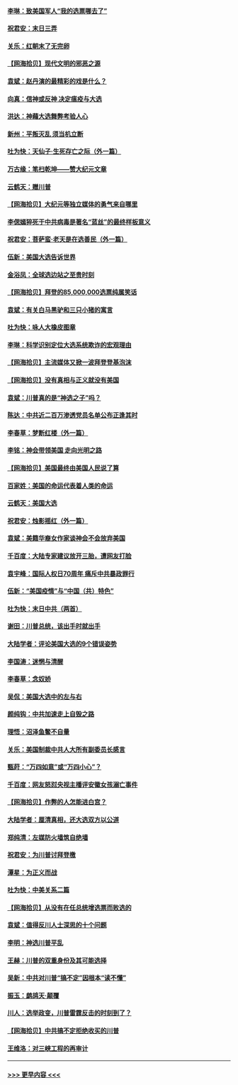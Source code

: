 #### [李琳：致美国军人“我的选票哪去了”](../pages/nsc993/n12635351.md?t=12220802) 
#### [祝君安：末日三弄](../pages/nsc993/n12635324.md?t=12220802) 
#### [关乐：红朝末了无完卵](../pages/nsc993/n12635315.md?t=12220802) 
#### [【网海拾贝】现代文明的邪恶之源](../pages/nsc993/n12634425.md?t=12220802) 
#### [袁斌：赵丹演的最精彩的戏是什么？](../pages/nsc993/n12633316.md?t=12220802) 
#### [向真：信神或反神 决定瘟疫与大选](../pages/nsc993/n12632710.md?t=12220802) 
#### [洪达：神藉大选舞弊考验人心](../pages/nsc993/n12631962.md?t=12220802) 
#### [新州：平叛灭乱  须当机立断](../pages/nsc993/n12631946.md?t=12220802) 
#### [吐为快：天仙子‧生死存亡之际（外一篇）](../pages/nsc993/n12631927.md?t=12220802) 
#### [万古缘：笔扫乾坤——赞大纪元文章](../pages/nsc993/n12631922.md?t=12220802) 
#### [云鹤天：赠川普](../pages/nsc993/n12631823.md?t=12220802) 
#### [【网海拾贝】大纪元等独立媒体的勇气来自哪里](../pages/nsc993/n12629961.md?t=12220802) 
#### [李偲嫣猝死于中共病毒是著名“蓝丝”的最终样板意义](../pages/nsc993/n12628812.md?t=12220802) 
#### [祝君安：菩萨蛮·老天是在选善民（外一篇）](../pages/nsc993/n12628793.md?t=12220802) 
#### [伍新：美国大选告诉世界](../pages/nsc993/n12628768.md?t=12220802) 
#### [金浴凤：全球选边站之至贵时刻](../pages/nsc993/n12627318.md?t=12220802) 
#### [【网海拾贝】拜登的85,000,000选票纯属笑话](../pages/nsc993/n12626569.md?t=12220802) 
#### [袁斌：有关白马黑驴和三只小猪的寓言](../pages/nsc993/n12626198.md?t=12220802) 
#### [吐为快：咏人大橡皮图章](../pages/nsc993/n12624470.md?t=12220802) 
#### [李琳：科学识别定位大选系统欺诈的宏观理由](../pages/nsc993/n12624340.md?t=12220802) 
#### [【网海拾贝】主流媒体又掀一波拜登登基泡沫](../pages/nsc993/n12624000.md?t=12220802) 
#### [【网海拾贝】没有真相与正义就没有美国](../pages/nsc993/n12621885.md?t=12220802) 
#### [袁斌：川普真的是“神选之子”吗？](../pages/nsc993/n12621749.md?t=12220802) 
#### [陈达：中共近二百万渗透党员名单公布正逢其时](../pages/nsc993/n12620870.md?t=12220802) 
#### [李春草：梦断红楼（外一篇）](../pages/nsc993/n12619122.md?t=12220802) 
#### [李铭：神会带领美国 走向光明之路](../pages/nsc993/n12618584.md?t=12220802) 
#### [【网海拾贝】美国最终由美国人民说了算](../pages/nsc993/n12617255.md?t=12220802) 
#### [百家姓：美国的命运代表着人类的命运](../pages/nsc993/n12615838.md?t=12220802) 
#### [云鹤天：美国大选](../pages/nsc993/n12615994.md?t=12220802) 
#### [祝君安：烛影摇红（外一篇）](../pages/nsc993/n12615975.md?t=12220802) 
#### [袁斌：美籍华裔女作家谈神会不会放弃美国](../pages/nsc993/n12615263.md?t=12220802) 
#### [千百度：大陆专家建议放开三胎，遭网友打脸](../pages/nsc993/n12614456.md?t=12220802) 
#### [袁宇峰：国际人权日70周年 痛斥中共暴政罪行](../pages/nsc993/n12611965.md?t=12220802) 
#### [伍新：“美国疫情”与“中国（共）特色”](../pages/nsc993/n12611463.md?t=12220802) 
#### [吐为快：末日中共（两首）](../pages/nsc993/n12611461.md?t=12220802) 
#### [谢田：川普总统，该出手时就出手](../pages/nsc993/n12610905.md?t=12220802) 
#### [大陆学者：评论美国大选的9个错误姿势](../pages/nsc993/n12609586.md?t=12220802) 
#### [李国涛：迷惘与清醒](../pages/nsc993/n12607532.md?t=12220802) 
#### [李春草：念奴娇](../pages/nsc993/n12607083.md?t=12220802) 
#### [吴侃：美国大选中的左与右](../pages/nsc993/n12607054.md?t=12220802) 
#### [颜纯钩：中共加速走上自毁之路](../pages/nsc993/n12606473.md?t=12220802) 
#### [理悟：沼泽鱼鳖不自量](../pages/nsc993/n12606454.md?t=12220802) 
#### [关乐：美国制裁中共人大所有副委员长感言](../pages/nsc993/n12606442.md?t=12220802) 
#### [甄莳：“万四如意”或“万四小心”？](../pages/nsc993/n12606091.md?t=12220802) 
#### [千百度：网友怒怼央视主播评安徽女孩溺亡事件](../pages/nsc993/n12605370.md?t=12220802) 
#### [【网海拾贝】作弊的人怎能进白宫？](../pages/nsc993/n12603546.md?t=12220802) 
#### [大陆学者：厘清真相，还大选双方以公道](../pages/nsc993/n12603475.md?t=12220802) 
#### [郑纯清：左媒防火墙筑自绝墙](../pages/nsc993/n12602226.md?t=12220802) 
#### [祝君安：为川普讨拜登檄](../pages/nsc993/n12602199.md?t=12220802) 
#### [潭星：为正义而战](../pages/nsc993/n12600926.md?t=12220802) 
#### [吐为快：中美关系二篇](../pages/nsc993/n12600908.md?t=12220802) 
#### [【网海拾贝】从没有在任总统增选票而败选的](../pages/nsc993/n12600435.md?t=12220802) 
#### [袁斌：值得反川人士深思的十个问题](../pages/nsc993/n12600332.md?t=12220802) 
#### [李明：神选川普平乱](../pages/nsc993/n12599751.md?t=12220802) 
#### [王赫：川普的双重身份及其可能选择](../pages/nsc993/n12599723.md?t=12220802) 
#### [吴新：中共对川普“搞不定”因根本“读不懂”](../pages/nsc993/n12599502.md?t=12220802) 
#### [振玉：鹧鸪天‧颠覆](../pages/nsc993/n12599494.md?t=12220802) 
#### [川人：选举政变，川普雷霆反击的时刻到了？](../pages/nsc993/n12599291.md?t=12220802) 
#### [【网海拾贝】中共搞不定拒绝收买的川普](../pages/nsc993/n12598955.md?t=12220802) 
#### [王维洛：对三峡工程的再审计](../pages/nsc993/n12598436.md?t=12220802) 

----
#### [ >>> 更早内容 <<< ](../indexes/nsc993-earlier.md)
